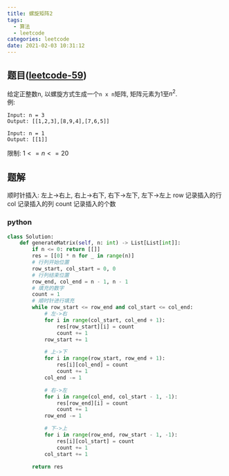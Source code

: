 ```yaml
---
title: 螺旋矩阵2
tags:
  - 算法
  - leetcode
categories: leetcode
date: 2021-02-03 10:31:12
---
```

## 题目([leetcode-59](https://leetcode.com/problems/spiral-matrix-ii/))
给定正整数n, 以螺旋方式生成一个`n x n`矩阵, 矩阵元素为1至$n^2$.  
例:
```
Input: n = 3
Output: [[1,2,3],[8,9,4],[7,6,5]]

Input: n = 1
Output: [[1]]
```
限制: $1 <= n <= 20$

## 题解
顺时针插入: 左上->右上, 右上->右下, 右下->左下, 左下->左上
row 记录插入的行
col 记录插入的列
count 记录插入的个数

### python
```python
class Solution:
    def generateMatrix(self, n: int) -> List[List[int]]:
        if n <= 0: return [[]]
        res = [[0] * n for _ in range(n)]
        # 行列开始位置
        row_start, col_start = 0, 0
        # 行列结束位置
        row_end, col_end = n - 1, n - 1
        # 填充的数字
        count = 1
        # 顺时针进行填充
        while row_start <= row_end and col_start <= col_end:
            # 左->右
            for i in range(col_start, col_end + 1):
                res[row_start][i] = count
                count += 1
            row_start += 1

            # 上->下
            for i in range(row_start, row_end + 1):
                res[i][col_end] = count
                count += 1
            col_end -= 1

            # 右->左
            for i in range(col_end, col_start - 1, -1):
                res[row_end][i] = count
                count += 1
            row_end -= 1

            # 下->上
            for i in range(row_end, row_start - 1, -1):
                res[i][col_start] = count
                count += 1
            col_start += 1

        return res
```
